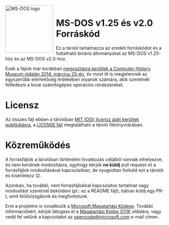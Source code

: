 
<img width="150" height="150" align="left" style="float: left; margin: 0 10px 0 0;" alt="MS-DOS logo" src="https://github.com/Microsoft/MS-DOS/blob/main/.readmes/msdos-logo.png">   

# MS-DOS v1.25 és v2.0 Forráskód
Ez a tároló tartalmazza az eredeti forráskódot és a futtatható bináris állományokat az MS-DOS v1.25-höz és az MS-DOS v2.0-hoz.

Ezek a fájlok már korábban [megosztásra kerültek a Computer History Museum oldalán 2014. március 25-én](http://www.computerhistory.org/atchm/microsoft-ms-dos-early-source-code/), és most itt is megjelennek az egyszerűbb elérhetőség érdekében olyanok számára, akik szeretnék felfedezni a korai számítógépes operációs rendszereket.

# Licensz
Az összes fájl ebben a tárolóban [MIT (OSI) licensz alatt kerültek publikálásra](https://en.wikipedia.org/wiki/MIT_License),  a [LICENSE fájl](https://github.com/Microsoft/MS-DOS/blob/master/LICENSE.m) megtalálható a tároló főkönyvtárában. 


# Közreműködés
A forrásfájlok a tárolóban történelmi hivatkozás céljából vannak elhelyezve, és nem kerülnek módosításra, úgyhogy kérjük **ne küldj** pull request-et a forrásfájlok módosításával kapcsolatban, de nyugodtan forkold ezt a tárolót és kísérletezz 😊.

Azonban, ha további, nem forrásfájlokkal kapcsolatos tartalmat vagy módosítást szeretnél beküldeni (pl.: ez a README fájl), bátran küldj egy PR-t, amit felülvizsgálunk és megfontolunk. 

Erre a projektre is vonatkozik a [Microsoft Magatartási Kódexe](https://opensource.microsoft.com/codeofconduct/).
További információkért, kérjük látogass el a [Magatartási Kódex GYIK](https://opensource.microsoft.com/codeofconduct/faq/) oldalára, vagy vedd fel velünk a kapcsolatot az [opencode@microsoft.com](mailto:opencode@microsoft.com) e-mail címen.
